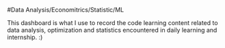 #Data Analysis/Economitrics/Statistic/ML

This dashboard is what I use to record the code learning content related to data analysis, optimization and statistics encountered in daily learning and internship. :)
